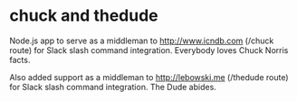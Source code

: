 # chuck and thedude
Node.js app to serve as a middleman to http://www.icndb.com (/chuck route) for Slack slash command integration.
Everybody loves Chuck Norris facts.

Also added support as a middleman to http://lebowski.me (/thedude route) for Slack slash command integration.
The Dude abides.
